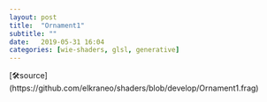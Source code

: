 ```yaml
---
layout: post
title:  "Ornament1"
subtitle: ""
date:   2019-05-31 16:04
categories: [wie-shaders, glsl, generative]
---
```

<section>
	<canvas class="glslCanvas" data-fragment-url="https://raw.githubusercontent.com/elkraneo/shaders/develop/Ornament1.frag">
	</canvas>
</section>
[🛠source](https://github.com/elkraneo/shaders/blob/develop/Ornament1.frag)